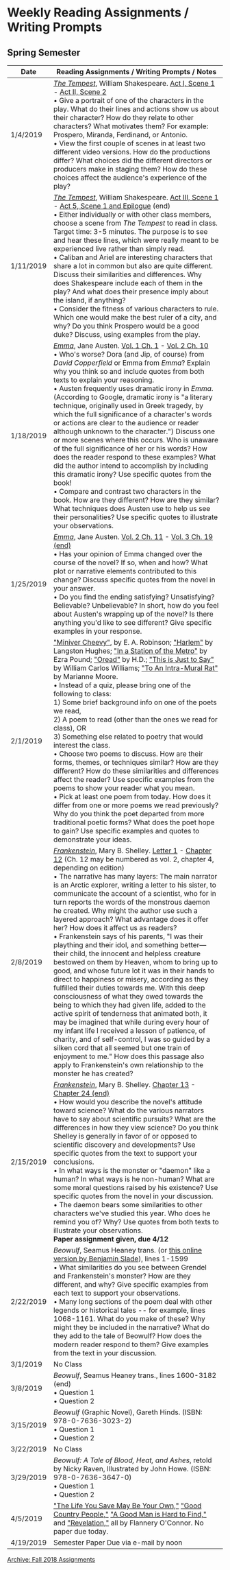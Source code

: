 # Weekly Reading Assignments / Writing Prompts

## Spring Semester

| Date | Reading Assignments / Writing Prompts / Notes |
| ---  | ---                                   |
| 1/4/2019 | [*The Tempest*](https://www.gutenberg.org/ebooks/23042), William Shakespeare. [Act I, Scene 1](https://www.gutenberg.org/files/23042/23042-h/23042-h.htm#sceneI_1) - [Act II, Scene 2](https://www.gutenberg.org/files/23042/23042-h/23042-h.htm#sceneII_2) <br>• Give a portrait of one of the characters in the play. What do their lines and actions show us about their character? How do they relate to other characters? What motivates them? For example: Prospero, Miranda, Ferdinand, or Antonio.<br>• View the first couple of scenes in at least two different video versions. How do the productions differ? What choices did the different directors or producers make in staging them? How do these choices affect the audience's experience of the play? |
| 1/11/2019 | [*The Tempest*](https://www.gutenberg.org/ebooks/23042), William Shakespeare. [Act III, Scene 1](https://www.gutenberg.org/files/23042/23042-h/23042-h.htm#sceneIII_1) - [Act 5, Scene 1 and Epilogue](https://www.gutenberg.org/files/23042/23042-h/23042-h.htm#sceneV_1) (end) <br>• Either individually or with other class members, choose a scene from *The Tempest* to read in class. Target time: 3-5 minutes. The purpose is to see and hear these lines, which were really meant to be experienced live rather than simply read. <br>• Caliban and Ariel are interesting characters that share a lot in common but also are quite different. Discuss their similarities and differences. Why does Shakespeare include each of them in the play? And what does their presence imply about the island, if anything?<br>• Consider the fitness of various characters to rule. Which one would make the best ruler of a city, and why? Do you think Prospero would be a good duke? Discuss, using examples from the play. |
| 1/18/2019 | [*Emma*](http://www.gutenberg.org/ebooks/158), Jane Austen. [Vol. 1 Ch. 1](http://www.gutenberg.org/files/158/158-h/158-h.htm#link2H_4_0001) - [Vol. 2 Ch. 10](http://www.gutenberg.org/files/158/158-h/158-h.htm#link2HCH0028) <br>• Who's worse? Dora (and Jip, of course) from *David Copperfield* or Emma from *Emma*? Explain why you think so and include quotes from both texts to explain your reasoning.<br>• Austen frequently uses dramatic irony in *Emma*. (According to Google, dramatic irony is "a literary technique, originally used in Greek tragedy, by which the full significance of a character's words or actions are clear to the audience or reader although unknown to the character.") Discuss one or more scenes where this occurs. Who is unaware of the full significance of her or his words? How does the reader respond to these examples? What did the author intend to accomplish by including this dramatic irony? Use specific quotes from the book! <br>• Compare and contrast two characters in the book. How are they different? How are they similar? What techniques does Austen use to help us see their personalities? Use specific quotes to illustrate your observations.  |
| 1/25/2019 |  [*Emma*](http://www.gutenberg.org/ebooks/158), Jane Austen. [Vol. 2 Ch. 11](http://www.gutenberg.org/files/158/158-h/158-h.htm#link2HCH0029) - [Vol. 3 Ch. 19 (end)](http://www.gutenberg.org/files/158/158-h/158-h.htm#link2HCH0055) <br>• Has your opinion of Emma changed over the course of the novel? If so, when and how? What plot or narrative elements contributed to this change? Discuss specific quotes from the novel in your answer.<br>• Do you find the ending satisfying? Unsatisfying? Believable? Unbelievable? In short, how do you feel about Austen's wrapping up of the novel? Is there anything you'd like to see different? Give specific examples in your response. |
| 2/1/2019 | ["Miniver Cheevy"](https://www.poetryfoundation.org/poems/44978/miniver-cheevy), by E. A. Robinson; ["Harlem"](https://www.poetryfoundation.org/poems/46548/harlem) by Langston Hughes; ["In a Station of the Metro"](https://www.poets.org/poetsorg/poem/station-metro) by Ezra Pound; ["Oread"](https://www.poetryfoundation.org/poems/48186/oread) by H.D.; ["This is Just to Say"](https://www.poetryfoundation.org/poems/56159/this-is-just-to-say) by William Carlos Williams; ["To An Intra-Mural Rat"](https://www.bartleby.com/300/453.html) by Marianne Moore. <br>• Instead of a quiz, please bring one of the following to class: <br>1) Some brief background info on one of the poets we read, <br>2) A poem to read (other than the ones we read for class), OR <br>3) Something else related to poetry that would interest the class. <br>• Choose two poems to discuss. How are their forms, themes, or techniques similar? How are they different? How do these similarities and differences affect the reader? Use specific examples from the poems to show your reader what you mean.<br>• Pick at least one poem from today. How does it differ from one or more poems we read previously? Why do you think the poet departed from more traditional poetic forms? What does the poet hope to gain? Use specific examples and quotes to demonstrate your ideas.
| 2/8/2019 | [*Frankenstein*](http://www.gutenberg.org/ebooks/84), Mary B. Shelley. [Letter 1](http://www.gutenberg.org/files/84/84-h/84-h.htm#letter1) - [Chapter 12](http://www.gutenberg.org/files/84/84-h/84-h.htm#chap12) (Ch. 12 may be numbered as vol. 2, chapter 4, depending on edition) <br>• The narrative has many layers: The main narrator is an Arctic explorer, writing a letter to his sister, to communicate the account of a scientist, who for in turn reports the words of the monstrous daemon he created. Why might the author use such a layered approach? What advantage does it offer her? How does it affect us as readers? <br>• Frankenstein says of his parents, "I was their plaything and their idol, and something better—their child, the innocent and helpless creature bestowed on them by Heaven, whom to bring up to good, and whose future lot it was in their hands to direct to happiness or misery, according as they fulfilled their duties towards me. With this deep consciousness of what they owed towards the being to which they had given life, added to the active spirit of tenderness that animated both, it may be imagined that while during every hour of my infant life I received a lesson of patience, of charity, and of self-control, I was so guided by a silken cord that all seemed but one train of enjoyment to me." How does this passage also apply to Frankenstein's own relationship to the monster he has created? |
| 2/15/2019 | [*Frankenstein*](http://www.gutenberg.org/ebooks/84), Mary B. Shelley. [Chapter 13](http://www.gutenberg.org/files/84/84-h/84-h.htm#chap13) - [Chapter 24 (end)](http://www.gutenberg.org/files/84/84-h/84-h.htm#chap24) <br>• How would you describe the novel's attitude toward science? What do the various narrators have to say about scientific pursuits? What are the differences in how they view science? Do you think Shelley is generally in favor of or opposed to scientific discovery and developments? Use specific quotes from the text to support your conclusions.<br>• In what ways is the monster or "daemon" like a human? In what ways is he non-human? What are some moral questions raised by his existence? Use specific quotes from the novel in your discussion.<br>• The daemon bears some similarities to other characters we've studied this year. Who does he remind you of? Why? Use quotes from both texts to illustrate your observations. <br>**Paper assignment given, due 4/12** |
| 2/22/2019 |  *Beowulf*, Seamus Heaney trans. (or [this online version by Benjamin Slade](http://www.heorot.dk/beowulf-rede-text.html)), lines 1-1599 <br>• What similarities do you see between Grendel and Frankenstein's monster? How are they different, and why? Give specific examples from each text to support your observations.<br>• Many long sections of the poem deal with other legends or historical tales -- for example, lines 1068-1161. What do you make of these? Why might they be included in the narrative? What do they add to the tale of Beowulf? How does the modern reader respond to them? Give examples from the text in your discussion. |
| 3/1/2019 | No Class |
| 3/8/2019 | *Beowulf*, Seamus Heaney trans., lines 1600-3182 (end) <br>• Question 1<br>• Question 2 |
| 3/15/2019 | *Beowulf* (Graphic Novel), Gareth Hinds. (ISBN: 978-0-7636-3023-2) <br>• Question 1<br>• Question 2 |
| 3/22/2019 | No Class |
| 3/29/2019 | *Beowulf: A Tale of Blood, Heat, and Ashes*, retold by Nicky Raven, Illustrated by John Howe. (ISBN: 978-0-7636-3647-0) <br>• Question 1<br>• Question 2 |
| 4/5/2019 | ["The Life You Save May Be Your Own,"](http://faculty.smu.edu/nschwart/2312/lifeyousave.htm) ["Good Country People,"](https://repositorio.ufsc.br/bitstream/handle/123456789/163600/Good%20Country%20People%20-%20Flannery%20O%27Connor.pdf?sequence=1&isAllowed=y) ["A Good Man is Hard to Find,"](http://xroads.virginia.edu/~drbr/goodman.html) and ["Revelation,"](http://producer.csi.edu/cdraney/archive-courses/summer06/engl278/e-texts/oconner_revelation.pdf) all by Flannery O'Connor. No paper due today. |
| 4/19/2019 | Semester Paper Due via e-mail by noon |

[Archive: Fall 2018 Assignments](assignments-archive.md)
